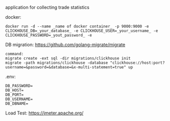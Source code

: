 application for collecting trade statistics

docker:

```
docker run -d --name _name of docker container_ -p 9000:9000 -e CLICKHOUSE_DB=_your_database_ -e CLICKHOUSE_USER=_your_username_ -e CLICKHOUSE_PASSWORD=_yout_password_ -e
```

DB migration: https://github.com/golang-migrate/migrate

```
command:
migrate create -ext sql -dir migrations/clickhouse init
migrate -path migrations/clickhouse -database "clickhouse://host:port?username=&password=&database=&x-multi-statement=true" up
```

.env:

```
DB_PASSWORD=
DB_HOST=
DB_PORT=
DB_USERNAME=
DB_DBNAME=
```

Load Test: https://jmeter.apache.org/
